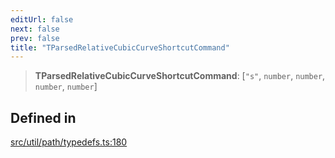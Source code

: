 ```yaml
---
editUrl: false
next: false
prev: false
title: "TParsedRelativeCubicCurveShortcutCommand"
---
```


> **TParsedRelativeCubicCurveShortcutCommand**: [`"s"`, `number`, `number`, `number`, `number`]

## Defined in

[src/util/path/typedefs.ts:180](https://github.com/fabricjs/fabric.js/blob/v6.0.0-rc4/src/util/path/typedefs.ts#L180)
